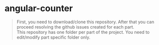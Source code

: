 # angular-counter

>First, you need to download/clone this repository. After that you can proceed resolving the github issues created for each part.  
>This repository has one folder per part of the project. You need to edit/modify part specific folder only.
